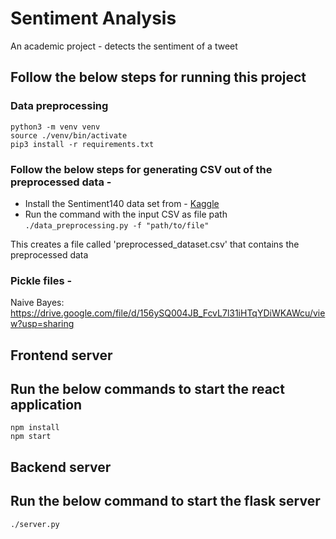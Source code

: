 # Sentiment Analysis

An academic project - detects the sentiment of a tweet

## Follow the below steps for running this project

### Data preprocessing

```
python3 -m venv venv
source ./venv/bin/activate
pip3 install -r requirements.txt
```

### Follow the below steps for generating CSV out of the preprocessed data -

* Install the Sentiment140 data set from - [Kaggle](https://www.kaggle.com/datasets/kazanova/sentiment140)
* Run the command with the input CSV as file path `./data_preprocessing.py -f "path/to/file"`

This creates a file called 'preprocessed_dataset.csv' that contains the preprocessed data

### Pickle files -

Naive Bayes: https://drive.google.com/file/d/156ySQ004JB_FcvL7l31iHTqYDiWKAWcu/view?usp=sharing

## Frontend server

## Run the below commands to start the react application

```
npm install
npm start
```

## Backend server

## Run the below command to start the flask server

```
./server.py
```
